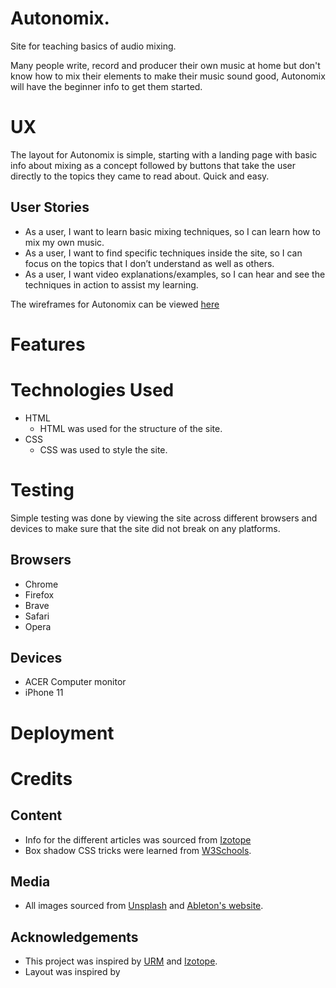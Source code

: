 # Autonomix. 

Site for teaching basics of audio mixing.

Many people write, record and producer their own music at home but don't know how to mix their elements to make their music sound good, Autonomix will have the beginner info to get them started. 

# UX

The layout for Autonomix is simple, starting with a landing page with basic info about mixing as a concept followed by buttons that take the user directly to the topics they came to read about. Quick and easy. 


## User Stories

- As a user, I want to learn basic mixing techniques, so I can learn how to mix my own music. 
- As a user, I want to find specific techniques inside the site, so I can focus on the topics that I don’t understand as well as others.
- As a user, I want video explanations/examples, so I can hear and see the techniques in action to assist my learning.

The wireframes for Autonomix can be viewed [here](https://www.dropbox.com/s/2ybowtp4rlgvrix/autonomix_wireframes.pdf?dl=0)

# Features

# Technologies Used

 - HTML
    - HTML was used for the structure of the site.
 - CSS
    - CSS was used to style the site.

# Testing

Simple testing was done by viewing the site across different browsers and devices to make sure that the site did not break on any platforms.

## Browsers

- Chrome
- Firefox
- Brave
- Safari
- Opera

## Devices

- ACER Computer monitor
- iPhone 11

# Deployment

# Credits 

## Content

- Info for the different articles was sourced from [Izotope](https://www.izotope.com/en/learn.html)
- Box shadow CSS tricks were learned from [W3Schools](https://www.w3schools.com/cssref/css3_pr_box-shadow.asp).

## Media 

- All images sourced from [Unsplash](https://unsplash.com/) and [Ableton's website](https://ableton.com).

## Acknowledgements 

- This project was inspired by [URM](https://urm.academy/) and [Izotope](https://www.izotope.com/en/learn.html). 
- Layout was inspired by 